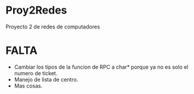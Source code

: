 Proy2Redes
==========

Proyecto 2 de redes de computadores

FALTA
=====

  - Cambiar los tipos de la funcion de RPC a char* porque ya no es solo el numero de ticket.
  - Manejo de lista de centro.
  - Mas cosas.